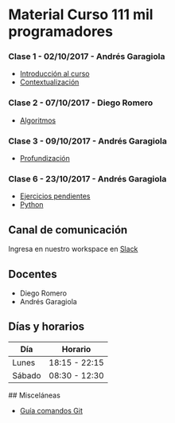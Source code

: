 # Material Curso 111 mil programadores

### Clase 1 - 02/10/2017 - Andrés Garagiola

- [Introducción al curso](Clase_1_Introduccion_1.0.pptx?raw=true)
- [Contextualización](Clase_1_Contextualizacion_1.0.pptx?raw=true)

### Clase 2 - 07/10/2017 - Diego Romero

- [Algoritmos](Clase_2_Algoritmos_1.0.pptx?raw=true)

### Clase 3 - 09/10/2017 - Andrés Garagiola

- [Profundización](Clase_3_Profundizacion_1.0.pptx?raw=true)

### Clase 6 - 23/10/2017 - Andrés Garagiola

- [Ejercicios pendientes](Clase_6_Ejericicos_1.0.pptx?raw=true)
- [Python](Clase_6_Python_1.0.pptx?raw=true)

## Canal de comunicación

Ingresa en nuestro workspace en [Slack](https://111milprogramadores.slack.com)


## Docentes

- Diego Romero
- Andrés Garagiola

## Días y horarios

| Día	       | Horario      |
| ----------- |:-------------:|
| Lunes       | 18:15 - 22:15 |
| Sábado      | 08:30 - 12:30 |


## Misceláneas

- [Guía comandos Git](git-command.md?raw=true)



 
